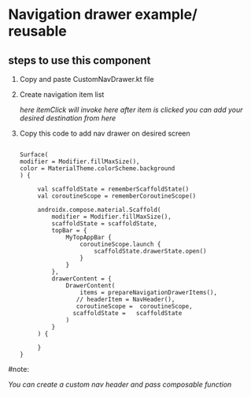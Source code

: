 # Navigation drawer example/ reusable

## steps to use this component
1. Copy and paste CustomNavDrawer.kt file 
2. Create navigation item list
   
    _here itemClick will invoke here after item is clicked you can add your desired destination from here_
3. Copy this code to add nav drawer on desired screen


   ```
   
   Surface(
   modifier = Modifier.fillMaxSize(),
   color = MaterialTheme.colorScheme.background
   ) {

        val scaffoldState = rememberScaffoldState()
        val coroutineScope = rememberCoroutineScope()

        androidx.compose.material.Scaffold(
            modifier = Modifier.fillMaxSize(),
            scaffoldState = scaffoldState,
            topBar = {
                MyTopAppBar {
                    coroutineScope.launch {
                        scaffoldState.drawerState.open()
                    }
                }
            },
            drawerContent = {
                DrawerContent(
                    items = prepareNavigationDrawerItems(),
                   // headerItem = NavHeader(),
                   coroutineScope =  coroutineScope,
                  scaffoldState =   scaffoldState
                )
            }
        ) {

        }
   }
   ```


#note:

_You can create a custom nav header and pass composable function_

